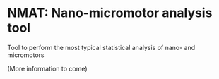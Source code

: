 # NMAT: Nano-micromotor analysis tool

 Tool to perform the most typical statistical analysis of nano- and micromotors

(More information to come)
